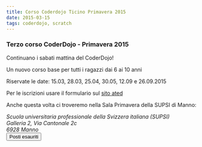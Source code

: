 ```yaml
---
title: Corso Coderdojo Ticino Primavera 2015
date: 2015-03-15
tags: coderdojo, scratch
---
```


<h3 class="lead pull-center">Terzo corso CoderDojo - Primavera 2015</h3>
<p>Continuano i sabati mattina del CoderDojo!</p>
<p>Un nuovo corso base per tutti i ragazzi dai 6 ai 10 anni</p>
<p>Riservate le date: 15.03, 28.03, 25.04, 30.05, 12.09 e 26.09.2015
</p>
<p>Per le iscrizioni usare il formulario sul <a href="http://www.ated.ch/corsi/8/coderdojo-ticino---corso-base_3152.html" target="_blank">sito ated</a></p>

<p>Anche questa volta ci troveremo nella Sala Primavera della SUPSI di Manno:
<div class="well text-center">
<address>
    Scuola universitaria professionale della Svizzera italiana (SUPSI)<br/>
    Galleria 2, Via Cantonale 2c<br/>
    6928 Manno
</address>
<input type="button" class="btn-danger btn-lg" value="Posti esauriti"/>

</div>
</p>
